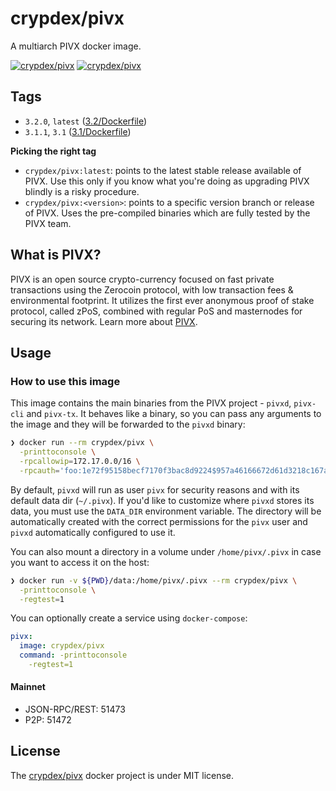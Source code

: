 # crypdex/pivx

A multiarch PIVX docker image.

[![crypdex/pivx][docker-pulls-image]][docker-hub-url] [![crypdex/pivx][docker-stars-image]][docker-hub-url]

## Tags

- `3.2.0`, `latest` ([3.2/Dockerfile](https://github.com/crypdex/docker-pivx/blob/master/3.2.0/Dockerfile))
- `3.1.1`, `3.1` ([3.1/Dockerfile](https://github.com/crypdex/docker-pivx/blob/master/0.15/Dockerfile))

**Picking the right tag**

- `crypdex/pivx:latest`: points to the latest stable release available of PIVX. Use this only if you know what you're doing as upgrading PIVX blindly is a risky procedure.
- `crypdex/pivx:<version>`: points to a specific version branch or release of PIVX. Uses the pre-compiled binaries which are fully tested by the PIVX team.

## What is PIVX?

PIVX is an open source crypto-currency focused on fast private transactions using the Zerocoin protocol, with low transaction fees & environmental footprint. It utilizes the first ever anonymous proof of stake protocol, called zPoS, combined with regular PoS and masternodes for securing its network. Learn more about [PIVX](https://github.com/PIVX-Project/PIVX).

## Usage

### How to use this image

This image contains the main binaries from the PIVX project - `pivxd`, `pivx-cli` and `pivx-tx`. It behaves like a binary, so you can pass any arguments to the image and they will be forwarded to the `pivxd` binary:

```sh
❯ docker run --rm crypdex/pivx \
  -printtoconsole \
  -rpcallowip=172.17.0.0/16 \
  -rpcauth='foo:1e72f95158becf7170f3bac8d9224$957a46166672d61d3218c167a223ed5290389e9990cc57397d24c979b4853f8e'
```

By default, `pivxd` will run as user `pivx` for security reasons and with its default data dir (`~/.pivx`). If you'd like to customize where `pivxd` stores its data, you must use the `DATA_DIR` environment variable. The directory will be automatically created with the correct permissions for the `pivx` user and `pivxd` automatically configured to use it.

You can also mount a directory in a volume under `/home/pivx/.pivx` in case you want to access it on the host:

```sh
❯ docker run -v ${PWD}/data:/home/pivx/.pivx --rm crypdex/pivx \
  -printtoconsole \
  -regtest=1
```

You can optionally create a service using `docker-compose`:

```yml
pivx:
  image: crypdex/pivx
  command: -printtoconsole
    -regtest=1
```

#### Mainnet

- JSON-RPC/REST: 51473
- P2P: 51472

## License

The [crypdex/pivx][docker-hub-url] docker project is under MIT license.

[docker-hub-url]: https://hub.docker.com/r/crypdex/pivx
[docker-pulls-image]: https://img.shields.io/docker/pulls/crypdex/pivx.svg?style=flat-square
[docker-stars-image]: https://img.shields.io/docker/stars/crypdex/pivx.svg?style=flat-square
